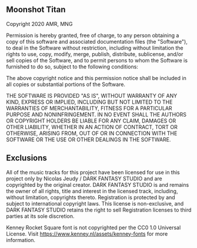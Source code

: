 ## Moonshot Titan

Copyright 2020 AMR, MNG

Permission is hereby granted, free of charge, to any person obtaining a copy of this software and associated documentation files (the "Software"), to deal in the Software without restriction, including without limitation the rights to use, copy, modify, merge, publish, distribute, sublicense, and/or sell copies of the Software, and to permit persons to whom the Software is furnished to do so, subject to the following conditions:

The above copyright notice and this permission notice shall be included in all copies or substantial portions of the Software.

THE SOFTWARE IS PROVIDED "AS IS", WITHOUT WARRANTY OF ANY KIND, EXPRESS OR IMPLIED, INCLUDING BUT NOT LIMITED TO THE WARRANTIES OF MERCHANTABILITY, FITNESS FOR A PARTICULAR PURPOSE AND NONINFRINGEMENT. IN NO EVENT SHALL THE AUTHORS OR COPYRIGHT HOLDERS BE LIABLE FOR ANY CLAIM, DAMAGES OR OTHER LIABILITY, WHETHER IN AN ACTION OF CONTRACT, TORT OR OTHERWISE, ARISING FROM, OUT OF OR IN CONNECTION WITH THE SOFTWARE OR THE USE OR OTHER DEALINGS IN THE SOFTWARE.

## Exclusions

All of the music tracks for this project have been licensed for use in this project only by Nicolas Jeudy / DARK FANTASY STUDIO and are copyrighted by the original creator. DARK FANTASY STUDIO is and remains the owner of all rights, title and interest in the licensed track, including, without limitation, copyrights thereto. Registration is protected by and subject to international copyright laws. This license is non-exclusive, and DARK FANTASY STUDIO retains the right to sell Registration licenses to third parties at its sole discretion.

Kenney Rocket Square font is not copyrighted per the CC0 1.0 Universal License. Visit https://www.kenney.nl/assets/kenney-fonts for more information.